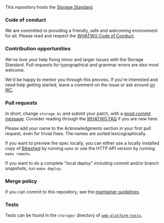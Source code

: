 This repository hosts the [Storage Standard](https://storage.spec.whatwg.org/).

### Code of conduct

We are committed to providing a friendly, safe and welcoming environment for all. Please read and
respect the [WHATWG Code of Conduct](https://whatwg.org/code-of-conduct).

### Contribution opportunities

We've love your help fixing minor and larger issues with the Storage Standard. Pull requests for
typographical and grammar errors are also most welcome.

We'd be happy to mentor you through this process. If you're interested and need help getting
started, leave a comment on the issue or ask around [on IRC](https://wiki.whatwg.org/wiki/IRC).

### Pull requests

In short, change `storage.bs` and submit your patch, with a
[good commit message](https://github.com/whatwg/meta/blob/master/COMMITTING.md). Consider
reading through the [WHATWG FAQ](https://whatwg.org/faq) if you are new here.

Please add your name to the Acknowledgments section in your first pull request, even for trivial
fixes. The names are sorted lexicographically.

If you want to preview the spec locally, you can either use a locally installed copy of
[Bikeshed](https://github.com/tabatkins/bikeshed) by running `make` or use the HTTP API version by
running `make remote`.

If you want to do a complete "local deploy" including commit and/or branch snapshots, run
`make deploy`.

### Merge policy

If you can commit to this repository, see the
[maintainer guidelines](https://github.com/whatwg/meta/blob/master/MAINTAINERS.md).

### Tests

Tests can be found in the `storage/` directory of
[`web-platform-tests`](https://github.com/w3c/web-platform-tests).
